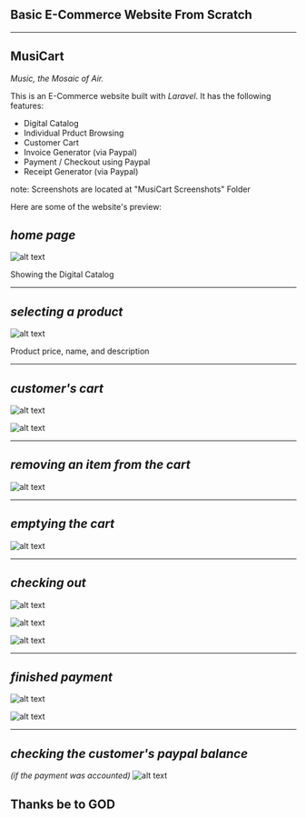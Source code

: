 ## Basic E-Commerce Website From Scratch
***
## MusiCart
*Music, the Mosaic of Air.*

This is an E-Commerce website built with *Laravel*. It has the following features:
- Digital Catalog
- Individual Prduct Browsing
- Customer Cart
- Invoice Generator (via Paypal)
- Payment / Checkout using Paypal
- Receipt Generator (via Paypal)

note: Screenshots are located at "MusiCart Screenshots" Folder

Here are some of the website's preview:

## *home page*
![alt text][home]

[home]: https://github.com/allysonmaetubtub17/E-CommerceActivity_Tubtub_MusiCart/blob/master/MusiCart%20Screenshots/SS_home.jpg "Home Page"
Showing the Digital Catalog
***

## *selecting a product*
![alt text][product]

[product]: https://github.com/allysonmaetubtub17/E-CommerceActivity_Tubtub_MusiCart/blob/master/MusiCart%20Screenshots/SS_product.jpg "Product"
Product price, name, and description
***

## *customer's cart*
![alt text][cart]

[cart]: https://github.com/allysonmaetubtub17/E-CommerceActivity_Tubtub_MusiCart/blob/master/MusiCart%20Screenshots/SS_cart.jpg "Customer's Cart"

![alt text][cart1]

[cart1]: https://github.com/allysonmaetubtub17/E-CommerceActivity_Tubtub_MusiCart/blob/master/MusiCart%20Screenshots/SS_cart1.jpg "Customer's Cart"
***

## *removing an item from the cart*
![alt text][remove]

[remove]: https://github.com/allysonmaetubtub17/E-CommerceActivity_Tubtub_MusiCart/blob/master/MusiCart%20Screenshots/SS_remove.jpg "Product Removed"
***

## *emptying the cart*
![alt text][empty]

[empty]: https://github.com/allysonmaetubtub17/E-CommerceActivity_Tubtub_MusiCart/blob/master/MusiCart%20Screenshots/SS_empty.jpg "Empty CartLogo Title Text 2"
***

## *checking out*
![alt text][paypalaccount]

[paypalaccount]: https://github.com/allysonmaetubtub17/E-CommerceActivity_Tubtub_MusiCart/blob/master/MusiCart%20Screenshots/SS_loginpaypal.jpg "Log in Paypal Account"

![alt text][billing]

[billing]: https://github.com/allysonmaetubtub17/E-CommerceActivity_Tubtub_MusiCart/blob/master/MusiCart%20Screenshots/SS_billinginfo.jpg "Billing info"

![alt text][checkout]

[checkout]: https://github.com/allysonmaetubtub17/E-CommerceActivity_Tubtub_MusiCart/blob/master/MusiCart%20Screenshots/SS_checkout.jpg "Checkout"
***

## *finished payment*
![alt text][receipt]

[receipt]: https://github.com/allysonmaetubtub17/E-CommerceActivity_Tubtub_MusiCart/blob/master/MusiCart%20Screenshots/SS_receipt.jpg "Receipt"

![alt text][receipt1]

[receipt1]: https://github.com/allysonmaetubtub17/E-CommerceActivity_Tubtub_MusiCart/blob/master/MusiCart%20Screenshots/SS_receipt1.jpg "Receipt"
***

## *checking the customer's paypal balance*
*(if the payment was accounted)*
![alt text][paypal]

[paypal]: https://github.com/allysonmaetubtub17/E-CommerceActivity_Tubtub_MusiCart/blob/master/MusiCart%20Screenshots/SS_paypalaccount.jpg "Checking Paypal Account"

## Thanks be to GOD
